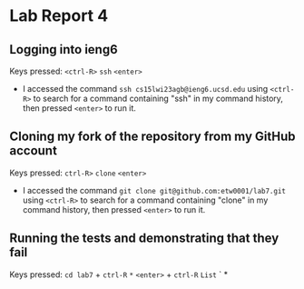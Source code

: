 # Lab Report 4

**Logging into ieng6**
-
Keys pressed: `<ctrl-R>` `ssh` `<enter>`
* I accessed the command `ssh cs15lwi23agb@ieng6.ucsd.edu` using `<ctrl-R>` to search for a command containing "ssh" in my command history, then pressed `<enter>` to run it.

**Cloning my fork of the repository from my GitHub account**
-
Keys pressed: `ctrl-R>` `clone` `<enter>`
* I accessed the command `git clone git@github.com:etw0001/lab7.git` using `<ctrl-R>` to search for a command containing "clone" in my command history, then pressed `<enter>` to run it.

**Running the tests and demonstrating that they fail**
-
Keys pressed: `cd lab7` + `ctrl-R` `*` `<enter>` + `ctrl-R` `List` `<enter>
* 
